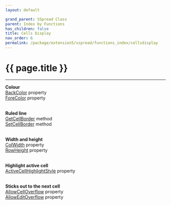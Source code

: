 ```yaml
---
layout: default

grand_parent: SSpread Class
parent: Index by Functions
has_children: false
title: Cells Display
nav_order: 6
permalink: /package/extension5/sspread/functions_index/cellsdisplay
---
```

# {{ page.title }}
---

**Colour**<br>
[BackColor](/package/extension5/sspread/properties/backcolor) property<br>
[ForeColor](/package/extension5/sspread/properties/forecolor) property<br><br>

**Ruled line**<br>
[GetCellBorder](/package/extension5/sspread/methods/getcellborder) method<br>
[SetCellBorder](/package/extension5/sspread/methods/setcellborder) method<br><br>

**Width and height**<br>
[ColWidth](/package/extension5/sspread/properties/colwidth) property<br>
[RowHeight](/package/extension5/sspread/properties/rowheight) property<br><br>

**Highlight active cell**<br>
[ActiveCellHighlightStyle](/package/extension5/sspread/properties/activecellhighlightstyle) property<br><br>

**Sticks out to the next cell**<br>
[AllowCellOverflow](/package/extension5/sspread/properties/allowcelloverflow) property<br>
[AllowEditOverflow](/package/extension5/sspread/properties/alloweditoverflow) property<br><br>